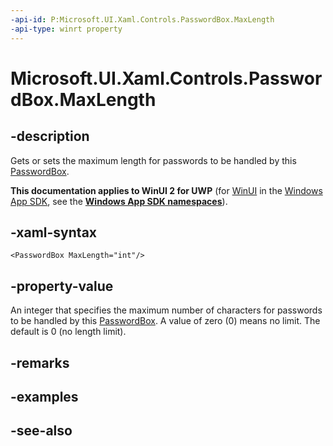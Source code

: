 ```yaml
---
-api-id: P:Microsoft.UI.Xaml.Controls.PasswordBox.MaxLength
-api-type: winrt property
---
```


<!-- Property syntax
public int MaxLength { get;  set; }
-->

# Microsoft.UI.Xaml.Controls.PasswordBox.MaxLength

## -description
Gets or sets the maximum length for passwords to be handled by this [PasswordBox](passwordbox.md).

**This documentation applies to WinUI 2 for UWP** (for [WinUI](/windows/apps/winui/winui3/) in the [Windows App SDK](/windows/apps/windows-app-sdk/), see the **[Windows App SDK namespaces](/windows/windows-app-sdk/api/winrt/)**).

## -xaml-syntax
```xaml
<PasswordBox MaxLength="int"/>
```


## -property-value
An integer that specifies the maximum number of characters for passwords to be handled by this [PasswordBox](passwordbox.md). A value of zero (0) means no limit. The default is 0 (no length limit).

## -remarks

## -examples

## -see-also
